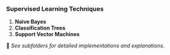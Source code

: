 ### Supervised Learning Techniques

1. **Naive Bayes**
2. **Classification Trees**
3. **Support Vector Machines**

📁 *See subfolders for detailed implementations and explanations.*
